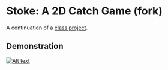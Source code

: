 # Stoke: A 2D Catch Game (fork)

A continuation of a [class project](https://github.com/aleckov/Stoke-A-2D-Catch-Game).

## Demonstration

[![Alt text](https://img.youtube.com/vi/hUBfY3GtpIM/0.jpg)](https://www.youtube.com/watch?v=hUBfY3GtpIM)
